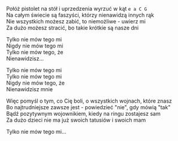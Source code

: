 Połóż pistolet na stół i uprzedzenia wyrzuć w kąt `e a C G`  
Na całym świecie są faszyści, którzy nienawidzą innych rąk  
Nie wszystkich możesz zabić, to niemożliwe - uwierz mi  
Za dużo możesz stracić, bo takie krótkie są nasze dni  

Tylko nie mów tego mi  
Nigdy nie mów tego mi  
Tylko nie mów tego, że  
Nienawidzisz...  

Tylko nie mów tego mi  
Tylko nie mów tego mi  
Nigdy nie mów tego, że  
Nienawidzisz mnie  

Więc pomyśl o tym, co Cię boli, o wszystkich wojnach, które znasz  
Bo najtrudniejsze zawsze jest - powiedzieć "nie", gdy mówią "tak"  
Bądź pozytywnym wojownikiem, kiedy na ringu zostajesz sam  
Za dużo dzieci nie ma już swoich tatusiów i swoich mam  

Tylko nie mów tego mi…
